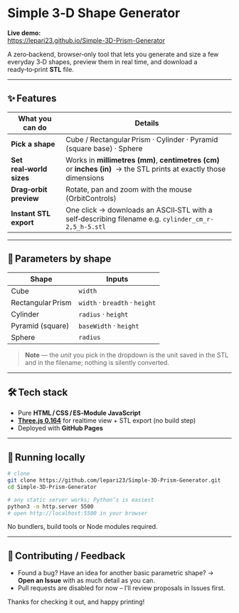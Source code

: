 # Simple 3‑D Shape Generator

**Live demo:**  
<https://lepari23.github.io/Simple-3D-Prism-Generator>

A zero‑backend, browser‑only tool that lets you generate and size a few everyday 3‑D shapes, preview them in real time, and download a ready‑to‑print **STL** file.

---

## ✨ Features
| What you can do | Details |
|-----------------|---------|
| **Pick a shape** | Cube&nbsp;/ Rectangular Prism · Cylinder · Pyramid (square base) · Sphere |
| **Set real‑world sizes** | Works in **millimetres (mm)**, **centimetres (cm)** or **inches (in)** &nbsp;→ the STL prints at exactly those dimensions |
| **Drag‑orbit preview** | Rotate, pan and zoom with the mouse (OrbitControls) |
| **Instant STL export** | One click → downloads an ASCII‑STL with a self‑describing filename e.g. `cylinder_cm_r-2,5_h-5.stl` |

---

## 📐 Parameters by shape

| Shape | Inputs |
|-------|--------|
| Cube | `width` |
| Rectangular Prism | `width` · `breadth` · `height` |
| Cylinder | `radius` · `height` |
| Pyramid (square) | `baseWidth` · `height` |
| Sphere | `radius` |

> **Note** — the *unit* you pick in the dropdown is the unit saved in the STL and in the filename; nothing is silently converted.

---

## 🛠 Tech stack
* Pure **HTML / CSS / ES‑Module JavaScript**  
* **[Three.js 0.164](https://threejs.org/)** for realtime view + STL export (no build step)  
* Deployed with **GitHub Pages**

---

## 🚀 Running locally
```bash
# clone
git clone https://github.com/lepari23/Simple-3D-Prism-Generator.git
cd Simple-3D-Prism-Generator

# any static server works; Python’s is easiest
python3 -m http.server 5500
# open http://localhost:5500 in your browser
````

No bundlers, build tools or Node modules required.

---

## 🤝 Contributing / Feedback

* Found a bug? Have an idea for another basic parametric shape?
  → **Open an Issue** with as much detail as you can.
* Pull requests are disabled for now – I’ll review proposals in Issues first.

Thanks for checking it out, and happy printing!